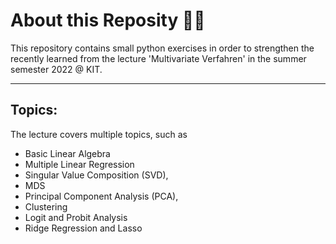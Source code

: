 # About this Reposity 📘🚀
This repository contains small python exercises in order to strengthen the recently learned 
from the lecture 'Multivariate Verfahren' in the summer semester 2022 @ KIT.

_________

## Topics:
The lecture covers multiple topics, such as 
- Basic Linear Algebra
- Multiple Linear Regression
- Singular Value Composition (SVD),
- MDS
- Principal Component Analysis (PCA),
- Clustering
- Logit and Probit Analysis
- Ridge Regression and Lasso
